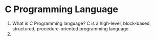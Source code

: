 # C Programming Language

1. What is C Programming language?
   C is a high-level, block-based, structured, procedure-oriented programming language.
2. 
